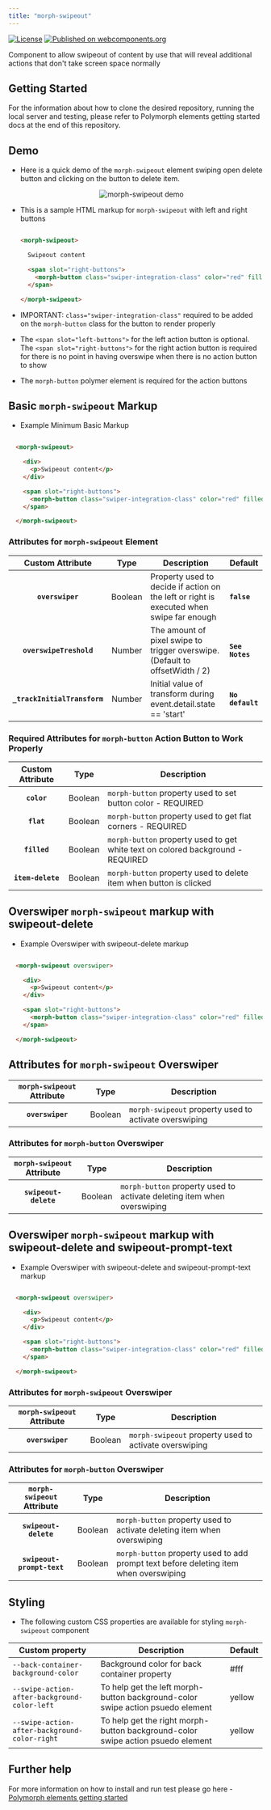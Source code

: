 ```yaml
---
title: "morph-swipeout"
---
```


[![License](https://img.shields.io/badge/License-Apache%202.0-blue.svg)](https://opensource.org/licenses/Apache-2.0) [![Published on webcomponents.org](https://img.shields.io/badge/webcomponents.org-published-blue.svg)](https://www.webcomponents.org/element/PolymerElements/paper-progress)

Component to allow swipeout of content by use that will reveal additional actions that don't take screen space normally

## Getting Started

For the information about how to clone the desired repository, running the local server and testing, please refer to Polymorph elements getting started docs at the end of this repository.

## Demo

- Here is a quick demo of the `morph-swipeout` element swiping open delete button and clicking on the button to delete item.

  <p align="center">
    <img src="demo-images/morph-swipeout-demo.gif" alt="morph-swipeout demo"/>
  </p>

- This is a sample HTML markup for `morph-swipeout` with left and right buttons

  ```html

  <morph-swipeout>

    Swipeout content 

    <span slot="right-buttons">
      <morph-button class="swiper-integration-class" color="red" filled flat>Delete</morph-button>
    </span>

  </morph-swipeout>

  ```

- IMPORTANT: `class="swiper-integration-class"` required to be added on the `morph-button` class for the button to render properly  

- The `<span slot="left-buttons">` for the left action button is optional. The `<span slot="right-buttons">` for the right action button is required for there is no point in having overswipe when there is no action button to show

- The `morph-button` polymer element is required for the action buttons

## Basic `morph-swipeout` Markup

- Example Minimum Basic Markup

```html

  <morph-swipeout>

    <div>
      <p>Swipeout content</p>
    </div>

    <span slot="right-buttons">
      <morph-button class="swiper-integration-class" color="red" filled flat item-delete>Delete</morph-button>
    </span>

  </morph-swipeout>

  ```

### Attributes for `morph-swipeout` Element

|     Custom Attribute              |   Type  | Description                                                                                   | Default          |
|:---------------------------------:|:-------:|-----------------------------------------------------------------------------------------------|------------------|
|          **`overswiper`**         | Boolean | Property used to decide if action on the left or right is executed when swipe far enough      | **`false`**      |
|      **`overswipeTreshold`**      | Number  | The amount of pixel swipe to trigger overswipe. (Default to offsetWidth / 2)                  | **`See Notes`**  |
|   **`_trackInitialTransform`**    | Number  | Initial value of transform during event.detail.state == 'start'                               | **`No default`** |

### Required Attributes for `morph-button` Action Button to Work Properly

|     Custom Attribute |   Type  | Description                                                                     |
|:--------------------:|:-------:|---------------------------------------------------------------------------------|
|   **`color`**        | Boolean | `morph-button` property used to set button color - REQUIRED                     |
|   **`flat`**         | Boolean | `morph-button` property used to get flat corners - REQUIRED                     |
|   **`filled`**       | Boolean | `morph-button` property used to get white text on colored background - REQUIRED |
|   **`item-delete`**  | Boolean | `morph-button` property used to delete item when button is clicked              |


## Overswiper `morph-swipeout` markup with swipeout-delete

- Example Overswiper with swipeout-delete markup

```html

  <morph-swipeout overswiper>

    <div>
      <p>Swipeout content</p>
    </div>

    <span slot="right-buttons">
      <morph-button class="swiper-integration-class" color="red" filled flat swipeout-delete>Delete</morph-button>
    </span>

  </morph-swipeout>

  ```
  
## Attributes for `morph-swipeout` Overswiper

|  `morph-swipeout` Attribute  |   Type  | Description                                              |
|:----------------------------:|:-------:|----------------------------------------------------------|
|    **`overswiper`**          | Boolean | `morph-swipeout` property used to activate overswiping   |

### Attributes for `morph-button` Overswiper

|  `morph-swipeout` Attribute  |   Type  | Description                                                               |
|:----------------------------:|:-------:|---------------------------------------------------------------------------|
|    **`swipeout-delete`**     | Boolean | `morph-button` property used to activate deleting item when overswiping   |

## Overswiper `morph-swipeout` markup with swipeout-delete and swipeout-prompt-text

- Example Overswiper with swipeout-delete and swipeout-prompt-text markup

```html

  <morph-swipeout overswiper>

    <div>
      <p>Swipeout content</p>
    </div>

    <span slot="right-buttons">
      <morph-button class="swiper-integration-class" color="red" filled flat swipeout-delete swipeout-prompt-text="Do you to delete item?">Delete</morph-button>
    </span>

  </morph-swipeout>

  ```
### Attributes for `morph-swipeout` Overswiper

|  `morph-swipeout` Attribute  |   Type  | Description                                              |
|:----------------------------:|:-------:|----------------------------------------------------------|
|    **`overswiper`**          | Boolean | `morph-swipeout` property used to activate overswiping   |

### Attributes for `morph-button` Overswiper

|  `morph-swipeout` Attribute  |   Type  | Description                                                                           |
|:----------------------------:|:-------:|---------------------------------------------------------------------------------------|
|    **`swipeout-delete`**     | Boolean | `morph-button` property used to activate deleting item when overswiping               |
| **`swipeout-prompt-text`**   | Boolean | `morph-button` property used to add prompt text before deleting item when overswiping |

## Styling

- The following custom CSS properties are available for styling `morph-swipeout` component


Custom property                               | Description                                                                      | Default    |
----------------------------------------------|----------------------------------------------------------------------------------|------------|
`--back-container-background-color`           | Background color for back container property                                     | #fff       |
`--swipe-action-after-background-color-left`  | To help get the left morph-button background-color swipe action psuedo element   | yellow     |
`--swipe-action-after-background-color-right` | To help get the right morph-button background-color swipe action psuedo element  | yellow     |


## Further help

For more information on how to install and run test please go here - [Polymorph elements getting started]

[Polymorph elements getting started]: https://github.com/moduware/polymorph-components/blob/master/INFO.md
